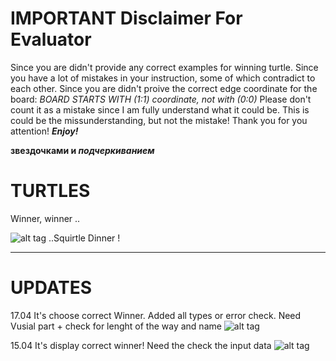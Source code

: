 # IMPORTANT Disclaimer For Evaluator
Since you are didn't provide any correct examples for winning turtle. Since you have a lot of mistakes in your instruction, some of which contradict to each other. Since you are didn't proive the correct edge coordinate for the board:
*BOARD STARTS WITH (1:1) coordinate, not with (0:0)*
Please don't count it as a mistake since I am fully understand what it could be. This is could be the missunderstanding, but not the mistake! Thank you for you attention!   **_Enjoy!_**

**звездочками и _подчеркиванием_**


#                                TURTLES

Winner, winner ..

![alt tag](https://sun1-47.userapi.com/hVXsDB8VP8tN76sGbgUskEKLL7oY_H46qwIt8A/zlfUSipW8Sk.jpg)
..Squirtle Dinner ! 
_____
# UPDATES
17.04 It's choose correct Winner. Added all types or error check. Need Vusial part + check for lenght of the way and name
![alt tag](https://sun3-11.userapi.com/Vpruco3WRLrZqLKaEdivtWuTgsIapKbCOpZeWw/iO9P6Tvr8NI.jpg)

15.04 It's display correct winner! Need the check the input data
![alt tag](https://sun1-14.userapi.com/FMRaQeGrqAf4hiV7jhmAPrQrm1kwAa_z3Ntnxw/R0aZXbCi0Yo.jpg)
